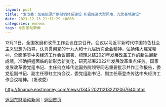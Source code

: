 ```yaml
---
layout: post
title: "发改委：加强能源产供储销体系建设 积极推进大型风电、光伏基地建设"
date: 2021-12-13 21:11:29 +0800
categories: emnews
tags: 东财滚动新闻
---
```


12月11日，全国发展和改革工作会议在京召开。会议以习近平新时代中国特色社会主义思想为指导，认真贯彻党的十九大和十九届历次全会精神，弘扬伟大建党精神，全面落实中央经济工作会议部署，梳理总结2021年发展改革工作的新进展新成绩，准确把握面临的新形势新变化，研究部署2022年发展改革重点任务。国家发展改革委党组书记、主任何立峰传达国务院领导同志重要批示并作工作报告，委党组副书记、副主任穆虹主持会议，委党组副书记、副主任唐登杰传达中央经济工作会议精神。（发改委）

<http://finance.eastmoney.com/news/1345,202112132212067640.html>

[返回东财滚动新闻](//finews.withounder.com/emnews/)｜[返回首页](//finews.withounder.com/)
